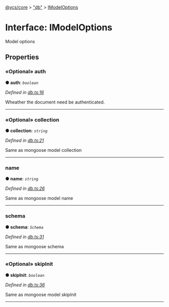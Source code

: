 [@ycs/core](../README.md) > ["db"](../modules/_db_.md) > [IModelOptions](../interfaces/_db_.imodeloptions.md)



# Interface: IModelOptions


Model options


## Properties
<a id="auth"></a>

### «Optional» auth

**●  auth**:  *`boolean`* 

*Defined in [db.ts:16](https://github.com/yc-server/core/blob/408b191/src/db.ts#L16)*



Wheather the document need be authenticated.




___

<a id="collection"></a>

### «Optional» collection

**●  collection**:  *`string`* 

*Defined in [db.ts:21](https://github.com/yc-server/core/blob/408b191/src/db.ts#L21)*



Same as mongoose model collection




___

<a id="name"></a>

###  name

**●  name**:  *`string`* 

*Defined in [db.ts:26](https://github.com/yc-server/core/blob/408b191/src/db.ts#L26)*



Same as mongoose model name




___

<a id="schema"></a>

###  schema

**●  schema**:  *`Schema`* 

*Defined in [db.ts:31](https://github.com/yc-server/core/blob/408b191/src/db.ts#L31)*



Same as mongoose schema




___

<a id="skipinit"></a>

### «Optional» skipInit

**●  skipInit**:  *`boolean`* 

*Defined in [db.ts:36](https://github.com/yc-server/core/blob/408b191/src/db.ts#L36)*



Same as mongoose model skipInit




___


